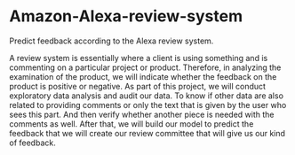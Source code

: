 # Amazon-Alexa-review-system
Predict feedback according to the Alexa review system.


A review system is essentially where a client is using something and is commenting on a particular project or product.
Therefore, in analyzing the examination of the product, we will indicate whether the feedback on the product is positive or negative.
As part of this project, we will conduct exploratory data analysis and audit our data. 
To know if other data are also related to providing comments or only the text that is given by the user who sees this part. And then verify whether another piece is needed with the comments as well.
After that, we will build our model to predict the feedback that we will create our review committee that will give us our kind of feedback.
